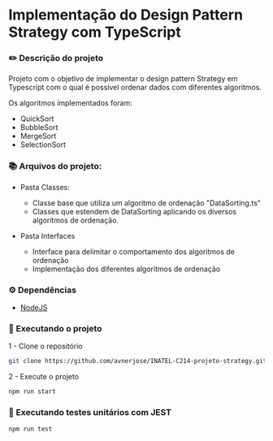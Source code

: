 # Implementação do Design Pattern Strategy com TypeScript

### ✏️ Descrição do projeto
    
Projeto com o objetivo de implementar o design pattern Strategy em Typescript com o qual é possível ordenar dados com diferentes algoritmos.

Os algoritmos implementados foram:

- QuickSort
- BubbleSort
- MergeSort
- SelectionSort

### 📚 Arquivos do projeto:

- Pasta Classes:
  - Classe base que utiliza um algoritmo de ordenação "DataSorting.ts"
  - Classes que estendem de DataSorting aplicando os diversos algoritmos de ordenação.

- Pasta Interfaces 
  - Interface para delimitar o comportamento dos algoritmos de ordenação
  - Implementação dos diferentes algoritmos de ordenação

### ⚙️ Dependências

- [NodeJS](https://nodejs.org)

### 🚀 Executando o projeto

1 - Clone o repositório

``` bash
git clone https://github.com/avnerjose/INATEL-C214-projeto-strategy.git && cd INATEL-C214-projeto-strategy
```

2 - Execute o projeto
```bash 
npm run start
```

### 🧪 Executando testes unitários com JEST

```bash
npm run test 
``` 
